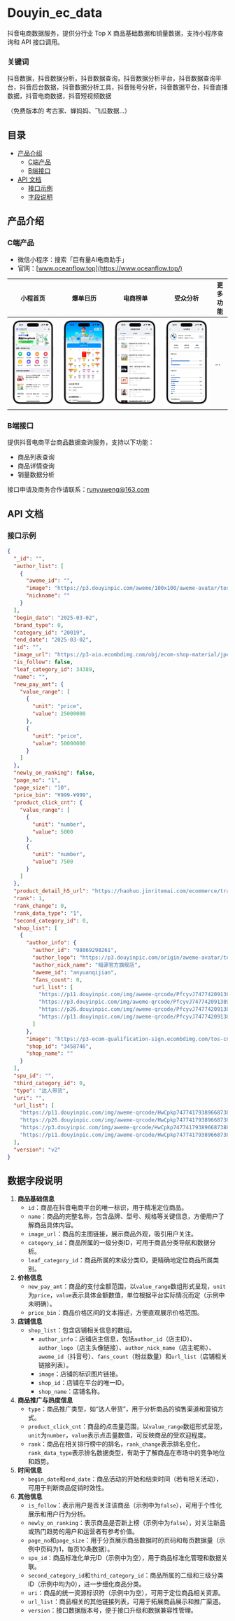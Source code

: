 # Douyin_ec_data

抖音电商数据服务，提供分行业 Top X 商品基础数据和销量数据，支持小程序查询和 API 接口调用。
### 关键词
抖音数据，抖音数据分析，抖音数据查询，抖音数据分析平台，抖音数据查询平台，抖音后台数据，抖音数据分析工具，抖音账号分析，抖音数据平台，抖音直播数据，抖音电商数据，抖音短视频数据

（免费版本的 考古家、蝉妈妈、飞瓜数据...）

## 目录
- [产品介绍](#产品介绍)
  - [C端产品](#c端产品)
  - [B端接口](#b端接口)
- [API 文档](#api-文档)
  - [接口示例](#接口示例)
  - [字段说明](#字段说明)

## 产品介绍

### C端产品
- 微信小程序：搜索「巨有量AI电商助手」
- 官网：[www.oceanflow.top](https://www.oceanflow.top/)



| 小程首页 | 爆单日历 | 电商榜单 | 受众分析 | 更多功能 |
| ------ | ------ | ------ | ------ | ------ |
| ![首页](p0.png) | ![爆单日历](p1.webp) | ![电商榜单](p2.webp) | ![受众分析](p3.webp) | ... |
### B端接口
提供抖音电商平台商品数据查询服务，支持以下功能：
- 商品列表查询
- 商品详情查询
- 销量数据分析

接口申请及商务合作请联系：runyuweng@163.com

## API 文档

### 接口示例
```json
{
  "_id": "",
  "author_list": [
    {
      "aweme_id": "",
      "image": "https://p3.douyinpic.com/aweme/100x100/aweme-avatar/tos-cn-avt-0015_0f07a07fa323885a338805ed2cd7a3c9.jpeg?from=3067671334",
      "nickname": ""
    }
  ],
  "begin_date": "2025-03-02",
  "brand_type": 0,
  "category_id": "20019",
  "end_date": "2025-03-02",
  "id": "",
  "image_url": "https://p3-aio.ecombdimg.com/obj/ecom-shop-material/jpeg_m_0a99534207110ad0a5ffb37d8e47f921_sx_1052415_www1200-1200",
  "is_follow": false,
  "leaf_category_id": 34389,
  "name": "",
  "new_pay_amt": {
    "value_range": [
      {
        "unit": "price",
        "value": 25000000
      },
      {
        "unit": "price",
        "value": 50000000
      }
    ]
  },
  "newly_on_ranking": false,
  "page_no": "1",
  "page_size": "10",
  "price_bin": "¥999-¥999",
  "product_click_cnt": {
    "value_range": [
      {
        "unit": "number",
        "value": 5000
      },
      {
        "unit": "number",
        "value": 7500
      }
    ]
  },
  "product_detail_h5_url": "https://haohuo.jinritemai.com/ecommerce/trade/detail/index.html?id=3738302600051818881&origin_type=pc_compass_manage",
  "rank": 1,
  "rank_change": 0,
  "rank_data_type": "1",
  "second_category_id": 0,
  "shop_list": [
    {
      "author_info": {
        "author_id": "98869298261",
        "author_logo": "https://p3.douyinpic.com/origin/aweme-avatar/tos-cn-avt-0015_0f07a07fa323885a338805ed2cd7a3c9",
        "author_nick_name": "暗源官方旗舰店",
        "aweme_id": "anyuanqijian",
        "fans_count": 0,
        "url_list": [
          "https://p11.douyinpic.com/img/aweme-qrcode/PfcyvJ7477420913890182953~c5_720x720.webp?from=3252049127",
          "https://p3.douyinpic.com/img/aweme-qrcode/PfcyvJ7477420913890182953~c5_720x720.webp?from=3252049127",
          "https://p26.douyinpic.com/img/aweme-qrcode/PfcyvJ7477420913890182953~c5_720x720.webp?from=3252049127",
          "https://p11.douyinpic.com/img/aweme-qrcode/PfcyvJ7477420913890182953~c5_720x720.jpeg?from=3252049127"
        ]
      },
      "image": "https://p3-ecom-qualification-sign.ecombdimg.com/tos-cn-i-6vegkygxbk/62bb257411ea4c60b960a5494a9b4d71~tplv-6vegkygxbk-s:750.image?lk3s=c08c0450&x-expires=1772506651&x-signature=PqV4FiaOWWD8jsVMI%2FZUCQtAjkY%3D",
      "shop_id": "3458746",
      "shop_name": ""
    }
  ],
  "spu_id": "",
  "third_category_id": 0,
  "type": "达人带货",
  "uri": "",
  "url_list": [
    "https://p11.douyinpic.com/img/aweme-qrcode/HwCpkp7477417938966873882~c5_720x720.webp?from=2634875926",
    "https://p26.douyinpic.com/img/aweme-qrcode/HwCpkp7477417938966873882~c5_720x720.webp?from=2634875926",
    "https://p3.douyinpic.com/img/aweme-qrcode/HwCpkp7477417938966873882~c5_720x720.webp?from=2634875926",
    "https://p11.douyinpic.com/img/aweme-qrcode/HwCpkp7477417938966873882~c5_720x720.jpeg?from=2634875926"
  ],
  "version": "v2"
}
```

## 数据字段说明
1. **商品基础信息**
    - `id`：商品在抖音电商平台的唯一标识，用于精准定位商品。
    - `name`：商品的完整名称，包含品牌、型号、规格等关键信息，方便用户了解商品具体内容。
    - `image_url`：商品的主图链接，展示商品外观，吸引用户关注。
    - `category_id`：商品所属的一级分类ID，可用于商品分类导航和数据分析。
    - `leaf_category_id`：商品所属的末级分类ID，更精确地定位商品所属类别。
2. **价格信息**
    - `new_pay_amt`：商品的支付金额范围，以`value_range`数组形式呈现，`unit`为`price`，`value`表示具体金额数值，单位根据平台实际情况而定（示例中未明确）。
    - `price_bin`：商品价格区间的文本描述，方便直观展示价格范围。
3. **店铺信息**
    - `shop_list`：包含店铺相关信息的数组。
        - `author_info`：店铺店主信息，包括`author_id`（店主ID）、`author_logo`（店主头像链接）、`author_nick_name`（店主昵称）、`aweme_id`（抖音号）、`fans_count`（粉丝数量）和`url_list`（店铺相关链接列表）。
        - `image`：店铺的标识图片链接。
        - `shop_id`：店铺在平台的唯一ID。
        - `shop_name`：店铺名称。
4. **商品推广与热度信息**
    - `type`：商品推广类型，如“达人带货”，用于分析商品的销售渠道和营销方式。
    - `product_click_cnt`：商品的点击量范围，以`value_range`数组形式呈现，`unit`为`number`，`value`表示点击量数值，可反映商品的受欢迎程度。
    - `rank`：商品在相关排行榜中的排名，`rank_change`表示排名变化，`rank_data_type`表示排名数据类型，有助于了解商品在市场中的竞争地位和趋势。
5. **时间信息**
    - `begin_date`和`end_date`：商品活动的开始和结束时间（若有相关活动），可用于判断商品促销时效性。
6. **其他信息**
    - `is_follow`：表示用户是否关注该商品（示例中为`false`），可用于个性化展示和用户行为分析。
    - `newly_on_ranking`：表示商品是否新上榜（示例中为`false`），对关注新品或热门趋势的用户和运营者有参考价值。
    - `page_no`和`page_size`：用于分页展示商品数据时的页码和每页数据量（示例中页码为1，每页10条数据）。
    - `spu_id`：商品标准化单元ID（示例中为空），用于商品标准化管理和数据关联。
    - `second_category_id`和`third_category_id`：商品所属的二级和三级分类ID（示例中均为0），进一步细化商品分类。
    - `uri`：商品的统一资源标识符（示例中为空），可用于定位商品相关资源。
    - `url_list`：商品相关的其他链接列表，可用于拓展商品展示和推广渠道。
    - `version`：接口数据版本号，便于接口升级和数据兼容性管理。 
